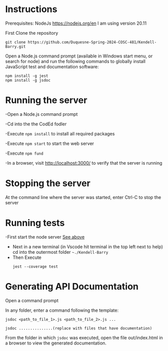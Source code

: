 # Instructions

Prerequisites:
NodeJs https://nodejs.org/en I am using version 20.11

First Clone the repository

```
git clone https://github.com/Duquesne-Spring-2024-COSC-481/Kendell-Barry.git
```


Open a Node.js command prompt (available in Windows start menu, or search for node) and run the following commands
to globally install JavaScript test and documentation software:

```
npm install -g jest
npm install -g jsdoc
```

# Running the server

-Open a Node.js command prompt

-Cd into the the CodEd fodler

-Execute `npm install` to install all required packages

-Execute `npm start` to start the web server

-Execute `npm fund` 

-In a browser, visit [http://localhost:3000/](http://localhost:3000/) to verify that the server is running

# Stopping the server

At the command line where the server was started, enter Ctrl-C to stop the server

# Running tests
-First start the node server [See above](https://github.com/Duquesne-Spring-2024-COSC-481/Kendell-Barry/blob/1.5-As-a-User-I-want-to-have-syntax-highlighting-for-my-Java-code/dev-docs/Instructions.md#running-the-server)
- Next in a new terminal (in Vscode hit terminal in the top left next to help) cd into the outermost folder `~./Kendell-Barry`
- Then Execute
  ```
  jest --coverage test
  ```

# Generating API Documentation 

Open a command prompt

In any folder, enter a command following the template:

```
jsdoc <path_to_file_1>.js <path_to_file_2>.js ...

jsdoc ...............(replace with files that have documentation)
```

From the folder in which `jsdoc` was executed, open the file out/index.html in a browser to view the generated documentation.
